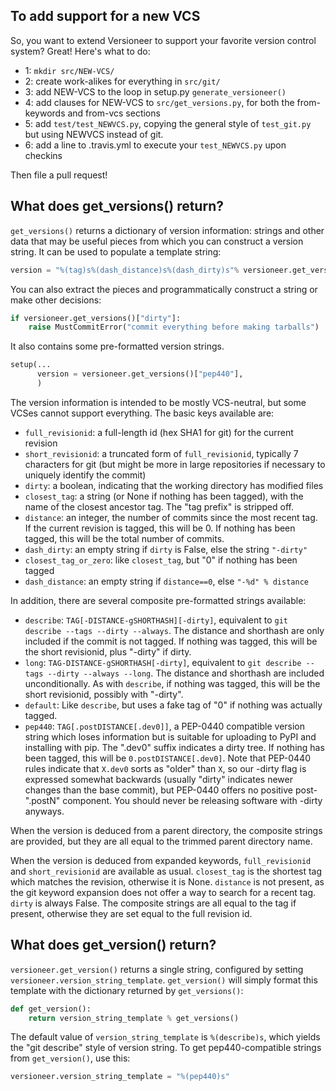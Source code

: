 
## To add support for a new VCS

So, you want to extend Versioneer to support your favorite version control system? Great! Here's what to do:

* 1: `mkdir src/NEW-VCS/`
* 2: create work-alikes for everything in `src/git/`
* 3: add NEW-VCS to the loop in setup.py `generate_versioneer()`
* 4: add clauses for NEW-VCS to `src/get_versions.py`, for both the from-keywords and from-vcs sections
* 5: add `test/test_NEWVCS.py`, copying the general style of `test_git.py` but using NEWVCS instead of git.
* 6: add a line to .travis.yml to execute your `test_NEWVCS.py` upon checkins

Then file a pull request!


## What does get_versions() return?

`get_versions()` returns a dictionary of version information: strings and other data that may be useful pieces from which you can construct a version string. It can be used to populate a template string:

```python
version = "%(tag)s%(dash_distance)s%(dash_dirty)s"% versioneer.get_versions()
```

You can also extract the pieces and programmatically construct a string or make other decisions:

```python
if versioneer.get_versions()["dirty"]:
    raise MustCommitError("commit everything before making tarballs")
```

It also contains some pre-formatted version strings.

```python
setup(...
      version = versioneer.get_versions()["pep440"],
      )
```

The version information is intended to be mostly VCS-neutral, but some VCSes cannot support everything. The basic keys available are:

* `full_revisionid`: a full-length id (hex SHA1 for git) for the current revision
* `short_revisionid`: a truncated form of `full_revisionid`, typically 7 characters for git (but might be more in large repositories if necessary to uniquely identify the commit)
* `dirty`: a boolean, indicating that the working directory has modified files
* `closest_tag`: a string (or None if nothing has been tagged), with the name of the closest ancestor tag. The "tag prefix" is stripped off.
* `distance`: an integer, the number of commits since the most recent tag. If the current revision is tagged, this will be 0. If nothing has been tagged, this will be the total number of commits.
* `dash_dirty`: an empty string if `dirty` is False, else the string `"-dirty"`
* `closest_tag_or_zero`: like `closest_tag`, but "0" if nothing has been tagged
* `dash_distance`: an empty string if `distance==0`, else `"-%d" % distance`

In addition, there are several composite pre-formatted strings available:

* `describe`: `TAG[-DISTANCE-gSHORTHASH][-dirty]`, equivalent to `git describe --tags --dirty --always`. The distance and shorthash are only included if the commit is not tagged. If nothing was tagged, this will be the short revisionid, plus "-dirty" if dirty.
* `long`: `TAG-DISTANCE-gSHORTHASH[-dirty]`, equivalent to `git describe --tags --dirty --always --long`. The distance and shorthash are included unconditionally. As with `describe`, if nothing was tagged, this will be the short revisionid, possibly with "-dirty".
* `default`: Like `describe`, but uses a fake tag of "0" if nothing was actually tagged.
* `pep440`: `TAG[.postDISTANCE[.dev0]]`, a PEP-0440 compatible version string which loses information but is suitable for uploading to PyPI and installing with pip. The ".dev0" suffix indicates a dirty tree. If nothing has been tagged, this will be `0.postDISTANCE[.dev0]`. Note that PEP-0440 rules indicate that `X.dev0` sorts as "older" than `X`, so our -dirty flag is expressed somewhat backwards (usually "dirty" indicates newer changes than the base commit), but PEP-0440 offers no positive post-".postN" component. You should never be releasing software with -dirty anyways.

When the version is deduced from a parent directory, the composite strings are provided, but they are all equal to the trimmed parent directory name.

When the version is deduced from expanded keywords, `full_revisionid` and `short_revisionid` are available as usual. `closest_tag` is the shortest tag which matches the revision, otherwise it is None. `distance` is not present, as the git keyword expansion does not offer a way to search for a recent tag. `dirty` is always False. The composite strings are all equal to the tag if present, otherwise they are set equal to the full revision id.

## What does get_version() return?

`versioneer.get_version()` returns a single string, configured by setting `versioneer.version_string_template`. `get_version()` will simply format this template with the dictionary returned by `get_versions()`:

```python
def get_version():
    return version_string_template % get_versions()
```

The default value of `version_string_template` is `%(describe)s`, which yields the "git describe" style of version string. To get pep440-compatible strings from `get_version()`, use this:

```python
versioneer.version_string_template = "%(pep440)s"
```
